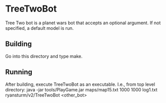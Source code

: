 # TreeTwoBot

Tree Two bot is a planet wars bot that accepts an optional argument. If not specified, a default model is run.

## Building
Go into this directory and type make.

## Running
After building, execute TreeTwoBot as an executable. I.e., from top level directory: java -jar tools/PlayGame.jar maps/map15.txt 1000 1000 log1.txt ryansturm/v2/TreeTwoBot <other_bot>
